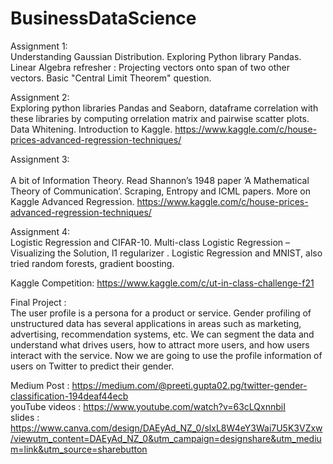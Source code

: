 # BusinessDataScience
Assignment 1: <br/>
Understanding Gaussian Distribution. Exploring Python library Pandas. Linear Algebra refresher : Projecting vectors onto span of two other vectors. Basic "Central Limit Theorem" question.

Assignment 2: <br/>
Exploring python libraries Pandas and Seaborn, dataframe correlation with these libraries by computing orrelation matrix and pairwise scatter plots.
Data Whitening. Introduction to Kaggle. https://www.kaggle.com/c/house-prices-advanced-regression-techniques/

Assignment 3: <br/>  
A bit of Information Theory. Read Shannon’s 1948 paper ’A Mathematical Theory of Communication’. Scraping, Entropy and ICML papers. More on Kaggle Advanced Regression. https://www.kaggle.com/c/house-prices-advanced-regression-techniques/

Assignment 4:<br/> Logistic Regression and CIFAR-10. Multi-class Logistic Regression – Visualizing the Solution, l1 regularizer . Logistic Regression and MNIST, also tried random forests, gradient boosting.

Kaggle Competition: https://www.kaggle.com/c/ut-in-class-challenge-f21 

Final Project :<br/> The user profile is a persona for a product or service. Gender profiling of unstructured data has several applications in areas such as marketing, advertising, recommendation systems, etc. We can segment the data and understand what drives users, how to attract more users, and how users interact with the service. Now we are going to use the profile information of users on Twitter to predict their gender.

Medium Post : https://medium.com/@preeti.gupta02.pg/twitter-gender-classification-194deaf44ecb <br/>
youTube videos : https://www.youtube.com/watch?v=63cLQxnnbiI <br/>
slides : https://www.canva.com/design/DAEyAd_NZ_0/slxL8W4eY3Wai7U5K3VZxw/viewutm_content=DAEyAd_NZ_0&utm_campaign=designshare&utm_medium=link&utm_source=sharebutton




